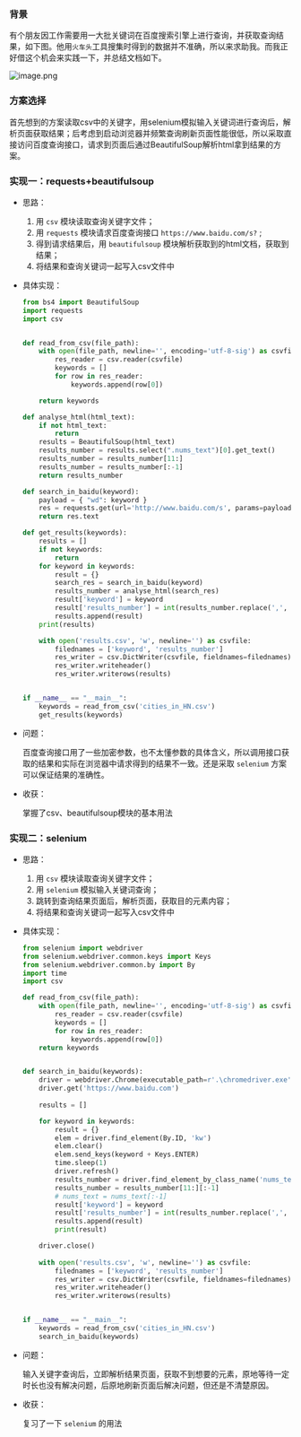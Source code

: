 ### 背景

有个朋友因工作需要用一大批关键词在百度搜索引擎上进行查询，并获取查询结果，如下图。他用`火车头`工具搜集时得到的数据并不准确，所以来求助我。而我正好借这个机会来实践一下，并总结文档如下。

![image.png](https://i.loli.net/2020/12/20/pjWqr5xUg18wFAD.png)

### 方案选择

首先想到的方案读取csv中的关键字，用selenium模拟输入关键词进行查询后，解析页面获取结果；后考虑到启动浏览器并频繁查询刷新页面性能很低，所以采取直接访问百度查询接口，请求到页面后通过BeautifulSoup解析html拿到结果的方案。

### 实现一：requests+beautifulsoup

- 思路：

  1. 用 `csv` 模块读取查询关键字文件；
  2. 用 `requests` 模块请求百度查询接口 `https://www.baidu.com/s?` ;
  3. 得到请求结果后，用 `beautifulsoup` 模块解析获取到的html文档，获取到结果；
  4. 将结果和查询关键词一起写入csv文件中

- 具体实现：

  ```python
  from bs4 import BeautifulSoup
  import requests
  import csv
  
  
  def read_from_csv(file_path):
      with open(file_path, newline='', encoding='utf-8-sig') as csvfile:
          res_reader = csv.reader(csvfile)
          keywords = []
          for row in res_reader:
              keywords.append(row[0])
  
      return keywords
  
  def analyse_html(html_text):
      if not html_text:
          return
      results = BeautifulSoup(html_text)
      results_number = results.select(".nums_text")[0].get_text()
      results_number = results_number[11:]
      results_number = results_number[:-1]
      return results_number
  
  def search_in_baidu(keyword):
      payload = { "wd": keyword }
      res = requests.get(url='http://www.baidu.com/s', params=payload)
      return res.text
  
  def get_results(keywords):
      results = []
      if not keywords:
          return 
      for keyword in keywords:
          result = {}
          search_res = search_in_baidu(keyword)
          results_number = analyse_html(search_res)
          result['keyword'] = keyword
          result['results_number'] = int(results_number.replace(',', ''))
          results.append(result)
      print(results)
  
      with open('results.csv', 'w', newline='') as csvfile:
          filednames = ['keyword', 'results_number']
          res_writer = csv.DictWriter(csvfile, fieldnames=filednames)
          res_writer.writeheader()
          res_writer.writerows(results)
  
  
  if __name__ == "__main__":
      keywords = read_from_csv('cities_in_HN.csv')
      get_results(keywords)
  ```

- 问题：

  百度查询接口用了一些加密参数，也不太懂参数的具体含义，所以调用接口获取的结果和实际在浏览器中请求得到的结果不一致。还是采取 `selenium` 方案可以保证结果的准确性。

- 收获：

  掌握了csv、beautifulsoup模块的基本用法



### 实现二：selenium

- 思路：

  1. 用 `csv` 模块读取查询关键字文件；
  2. 用 `selenium` 模拟输入关键词查询；
  3. 跳转到查询结果页面后，解析页面，获取目的元素内容；
  4. 将结果和查询关键词一起写入csv文件中

- 具体实现：

  ```python
  from selenium import webdriver
  from selenium.webdriver.common.keys import Keys
  from selenium.webdriver.common.by import By
  import time
  import csv
  
  def read_from_csv(file_path):
      with open(file_path, newline='', encoding='utf-8-sig') as csvfile:
          res_reader = csv.reader(csvfile)
          keywords = []
          for row in res_reader:
              keywords.append(row[0])
      return keywords
  
  
  def search_in_baidu(keywords):
      driver = webdriver.Chrome(executable_path=r'.\chromedriver.exe')
      driver.get('https://www.baidu.com')
      
      results = []
  
      for keyword in keywords:
          result = {}
          elem = driver.find_element(By.ID, 'kw')
          elem.clear()
          elem.send_keys(keyword + Keys.ENTER)
          time.sleep(1)
          driver.refresh()
          results_number = driver.find_element_by_class_name('nums_text').text
          results_number = results_number[11:][:-1]
          # nums_text = nums_text[:-1]
          result['keyword'] = keyword
          result['results_number'] = int(results_number.replace(',', ''))
          results.append(result)
          print(result)
  
      driver.close()
     
      with open('results.csv', 'w', newline='') as csvfile:
          filednames = ['keyword', 'results_number']
          res_writer = csv.DictWriter(csvfile, fieldnames=filednames)
          res_writer.writeheader()
          res_writer.writerows(results)
  
  
  if __name__ == "__main__":
      keywords = read_from_csv('cities_in_HN.csv')
      search_in_baidu(keywords)
  ```

- 问题：

  输入关键字查询后，立即解析结果页面，获取不到想要的元素，原地等待一定时长也没有解决问题，后原地刷新页面后解决问题，但还是不清楚原因。

- 收获：

  复习了一下 `selenium` 的用法

